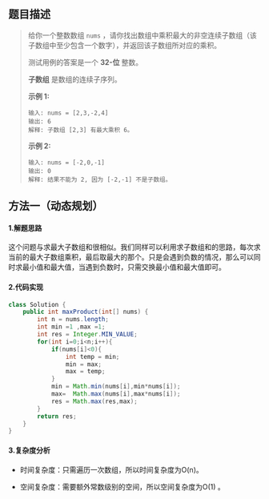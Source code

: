 ## 题目描述 
>  给你一个整数数组 `nums` ，请你找出数组中乘积最大的非空连续子数组（该子数组中至少包含一个数字），并返回该子数组所对应的乘积。
>
>  测试用例的答案是一个 **32-位** 整数。
>
>  **子数组** 是数组的连续子序列。
>
>   
>
>  **示例 1:**
>
>  ```
>  输入: nums = [2,3,-2,4]
>  输出: 6
>  解释: 子数组 [2,3] 有最大乘积 6。
>  ```
>
>  **示例 2:**
>
>  ```
>  输入: nums = [-2,0,-1]
>  输出: 0
>  解释: 结果不能为 2, 因为 [-2,-1] 不是子数组。
>  ```


## 方法一（动态规划）
#### 1.解题思路
这个问题与求最大子数组和很相似。我们同样可以利用求子数组和的思路，每次求当前的最大子数组乘积，最后取最大的那个。只是会遇到负数的情况，那么可以同时求最小值和最大值，当遇到负数时，只需交换最小值和最大值即可。

#### 2.代码实现
```java
class Solution {
    public int maxProduct(int[] nums) {
        int n = nums.length;
        int min =1 ,max =1;
        int res = Integer.MIN_VALUE;
        for(int i=0;i<n;i++){
            if(nums[i]<0){
                int temp = min;
                min = max;
                max = temp;
            }
            min = Math.min(nums[i],min*nums[i]);
            max=  Math.max(nums[i],max*nums[i]);
            res = Math.max(res,max);
        }
        return res;
    }
}
```
#### 3.复杂度分析

- 时间复杂度：只需遍历一次数组，所以时间复杂度为O(n)。

- 空间复杂度：需要额外常数级别的空间，所以空间复杂度为O(1) 。


